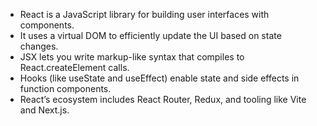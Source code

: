 - React is a JavaScript library for building user interfaces with components.
- It uses a virtual DOM to efficiently update the UI based on state changes.
- JSX lets you write markup-like syntax that compiles to React.createElement calls.
- Hooks (like useState and useEffect) enable state and side effects in function components.
- React’s ecosystem includes React Router, Redux, and tooling like Vite and Next.js.
